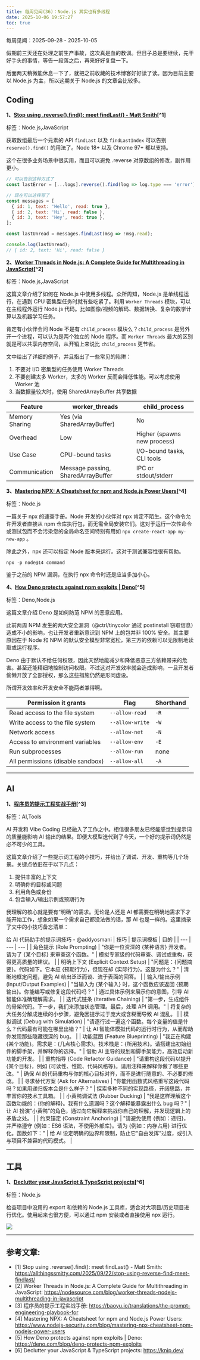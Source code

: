 ```yaml
---
title: 每周见闻(36)：Node.js 其实也有多线程
date: 2025-10-06 19:57:27
toc: true
---
```


每周见闻：2025-09-28 - 2025-10-05

假期前三天还在处理之前生产事故，这次真是血的教训。但日子总是要继续，先干好手头的事情，等告一段落之后，再来好好复盘一下。

后面两天稍微能休息一下了，就把之前收藏的技术博客好好读了读。因为目前主要以 Node.js 为主，所以这期关于 Node.js 的文章会比较多。

## Coding
**1、[Stop using .reverse().find(): meet findLast() - Matt Smith](https://allthingssmitty.com/2025/09/22/stop-using-reverse-find-meet-findlast/)[^1]**

标签：Node.js,JavaScript

获取数组最后一个元素的 API `findLast` 以及 `findLastIndex` 可以告别 `reserve().find()` 的用法了。Node 18+ 以及 Chrome 97+ 都以支持。

这个在很多业务场景中很实用，而且可以避免 .reverse 对原数组的修改，副作用更小。

```JavaScript
// 可以告别这种方式了
const lastError = [...logs].reverse().find(log => log.type === 'error'); 

// 现在可以这样写了
const messages = [
  { id: 1, text: 'Hello', read: true },
  { id: 2, text: 'Hi', read: false },
  { id: 3, text: 'Hey', read: true },
];

const lastUnread = messages.findLast(msg => !msg.read);

console.log(lastUnread);
// { id: 2, text: 'Hi', read: false }
```

**2、[Worker Threads in Node.js: A Complete Guide for Multithreading in JavaScript](https://nodesource.com/blog/worker-threads-nodejs-multithreading-in-javascript)[^2]**

标签：Node.js,JavaScript

这篇文章介绍了如何在 Node.js 中使用多线程。众所周知，Node.js 是单线程运行，在遇到 CPU 密集型任务时就有些吃紧了。利用 `Worker Threads` 模块，可以在主线程外运行 Node.js 代码。比如图像/视频的解码、数据转换、复杂的数学计算以及机器学习任务。

肯定有小伙伴会问 Node 不是有 `child_process` 模块么？`child_process` 是另外开一个进程，可以认为是两个独立的 Node 程序。而 `Worker Threads` 最大的区别就是可以共享内存空间，从开销上来说比 `child_process` 更节省。

文中给出了详细的例子，并且指出了一些常见的陷阱：
1. 不要对 I/O 密集型的任务使用 Worker Threads
2. 不要创建太多 Worker，太多的 Worker 反而会降低性能。可以考虑使用 Worker 池
3. 当数据量较大时，使用 SharedArrayBuffer 共享数据

| Feature        | worker_threads                     | child_process               |
| -------------- | ---------------------------------- | --------------------------- |
| Memory Sharing | Yes (via SharedArrayBuffer)        | No                          |
| Overhead       | Low                                | Higher (spawns new process) |
| Use Case       | CPU-bound tasks                    | I/O-bound tasks, CLI tools  |
| Communication  | Message passing, SharedArrayBuffer | IPC or stdout/stderr        |

**3、[Mastering NPX: A Cheatsheet for npm and Node.js Power Users](https://www.nodejs-security.com/blog/mastering-npx-cheatsheet-npm-nodejs-power-users)[^4]**

标签：Node.js

一篇关于 npx 的速查手册。Node 开发的小伙伴对 npx 肯定不陌生。这个命令允许开发者直接从 npm 仓库执行包，而无需全局安装它们。这对于运行一次性命令或测试包而不会污染您的全局命名空间特别有用如 `npx create-react-app my-new-app` 。

除此之外，npx 还可以指定 Node 版本来运行。这对于测试兼容性很有帮助。

`npx -p node@14 command`

鉴于之前的 NPM 漏洞，在执行 npx 命令时还是应当多加小心。

**4、[How Deno protects against npm exploits | Deno](https://deno.com/blog/deno-protects-npm-exploits)[^5]**

标签：Deno,Node.js

这篇文章介绍 Deno 是如何防范 NPM 的恶意应用。

此前两周 NPM 发生的两大安全漏洞（@ctrl/tinycolor 通过 postinstall 窃取信息）造成不小的影响，也让开发者重新意识到 NPM 上的包并非 100% 安全。其主要原因在于 Node 和 NPM 的默认安全模型非常宽松，第三方的依赖可以无限制地读取或运行程序。

Deno 由于默认不给任何权限，因此天然地能减少和降低恶意三方依赖带来的危害。甚至还能精细地控制访问权限。不过这对开发效率就会造成影响，一旦开发者偷懒开放了全部授权，那么这些措施仍然是形同虚设。

所谓开发效率和开发安全不能两者兼得啊。

| Permission it grants | Flag | Shorthand |
| --- | --- | --- |
| Read access to the file system | `--allow-read` | `-R` |
| Write access to the file system | `--allow-write` | `-W` |
| Network access | `--allow-net` | `-N` |
| Access to environment variables | `--allow-env` | `-E` |
| Run subprocesses | `--allow-run` | none |
| All permissions (disable sandbox) | `--allow-all` | `-A` |

----

## AI
**1、[程序员的提示工程实战手册](https://baoyu.io/translations/the-prompt-engineering-playbook-for)[^3]**

标签：AI,Tools

AI 开发和 Vibe Coding 已经融入了工作之中。相信很多朋友已经能感觉到提示词的质量能影响 AI 输出的结果。即便大模型迭代到了今天，一个好的提示词仍然是必不可少的工具。

这篇文章介绍了一些提示词工程的小技巧，并给出了调试、开发、重构等几个场景。关键点依旧在于以下几点：
1. 提供丰富的上下文
2. 明确你的目标或问题
3. 利用角色或身份
4. 包含输入/输出示例或预期行为

我理解的核心就是要有“明确”的需求。无论是人还是 AI 都需要在明确地需求下才能开始工作，想象如果一个需求自己都没法做的话，那 AI 也是一样的。这里摘录了文中的小技巧备忘清单：

给 AI 代码助手的提示词技巧 - @addyosmani
| 技巧 | 提示词模板 | 目的 |
| --- | --- | --- |
| 角色提示 (Role Prompting) | "你是一位资深的 {某种语言} 开发者。请为了 {某个目标} 来审查这个函数。" | 模拟专家级的代码审查、调试或重构，获得更高质量的建议。 |
| 明确上下文 (Explicit Context Setup) | "问题是：{问题摘要}。代码如下。它本应 {预期行为}，但现在却 {实际行为}。这是为什么？" | 清晰地框定问题，避免 AI 给出泛泛而谈、流于表面的回答。 |
| 输入/输出示例 (Input/Output Examples) | "当输入为 {某个输入} 时，这个函数应该返回 {预期输出}。你能编写或修复这段代码吗？" | 通过具体示例来展示你的意图，引导 AI 智能体准确理解需求。 |
| 迭代式链条 (Iterative Chaining) | "第一步，生成组件的骨架代码。下一步，我们来添加状态管理。最后，处理 API 调用。" | 将复杂的大任务分解成连续的小步骤，避免因提示过于庞大或含糊而导致 AI 混乱。 |
| 模拟调试 (Debug with Simulation) | "请逐行过一遍这个函数。每个变量的值是什么？代码最有可能在哪里出错？" | 让 AI 智能体模拟代码的运行时行为，从而帮助你发现那些隐藏很深的 bug。 |
| 功能蓝图 (Feature Blueprinting) | "我正在构建 {某个功能}。需求是：{几点核心需求}。技术栈是：{所用技术}。请搭建出初始组件的脚手架，并解释你的选择。" | 借助 AI 主导的规划和脚手架能力，高效启动新功能的开发。 |
| 重构指导 (Code Refactor Guidance) | "请重构这段代码以提升 {某个目标}，例如 {可读性、性能、代码风格等}。请用注释来解释你做了哪些更改。" | 确保 AI 的代码重构与你的核心目标对齐，而不是进行随意的、不必要的修改。 |
| 寻求替代方案 (Ask for Alternatives) | "你能用函数式风格重写这段代码吗？如果用递归版本会是什么样子？" | 探索多种不同的实现路径，开阔思路，并丰富你的技术工具箱。 |
| 小黄鸭调试法 (Rubber Ducking) | "我是这样理解这个函数功能的：{你的解释}。我有什么遗漏吗？这个解释能暴露出什么 bug 吗？" | 让 AI 扮演“小黄鸭”的角色，通过向它解释来挑战你自己的理解，并发现逻辑上的矛盾之处。 |
| 约束锚定 (Constraint Anchoring) | "请避免使用 {例如：递归}，并严格遵守 {例如：ES6 语法，不使用外部库}。请为 {例如：内存占用} 进行优化。函数如下：" | 给 AI 设定明确的边界和限制，防止它“自由发挥”过度，或引入与项目不兼容的代码模式。 |

----

## 工具
**1、[Declutter your JavaScript & TypeScript projects](https://knip.dev/)[^6]**

标签：Node.js

检查项目中没用的 export 和依赖的 Node.js 工具库，适合对大项目/历史项目进行优化。使用起来也很方便，可以通过 npm 安装或者直接使用 npx 运行。

![](https://knip.dev/og/docs.webp)

----

## 参考文章:
- [1] Stop using .reverse().find(): meet findLast() - Matt Smith: https://allthingssmitty.com/2025/09/22/stop-using-reverse-find-meet-findlast/
- [2] Worker Threads in Node.js: A Complete Guide for Multithreading in JavaScript: https://nodesource.com/blog/worker-threads-nodejs-multithreading-in-javascript
- [3] 程序员的提示工程实战手册: https://baoyu.io/translations/the-prompt-engineering-playbook-for
- [4] Mastering NPX: A Cheatsheet for npm and Node.js Power Users: https://www.nodejs-security.com/blog/mastering-npx-cheatsheet-npm-nodejs-power-users
- [5] How Deno protects against npm exploits | Deno: https://deno.com/blog/deno-protects-npm-exploits
- [6] Declutter your JavaScript & TypeScript projects: https://knip.dev/